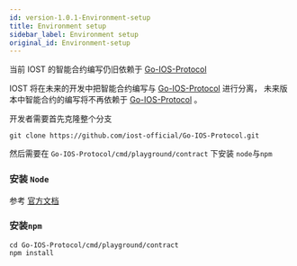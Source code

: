```yaml
---
id: version-1.0.1-Environment-setup
title: Environment setup
sidebar_label: Environment setup
original_id: Environment-setup
---
```


当前 IOST 的智能合约编写仍旧依赖于 [Go-IOS-Protocol](https://github.com/iost-official/Go-IOS-Protocol) 

IOST 将在未来的开发中把智能合约编写与 [Go-IOS-Protocol](https://github.com/iost-official/Go-IOS-Protocol) 进行分离， 未来版本中智能合约的编写将不再依赖于 [Go-IOS-Protocol](https://github.com/iost-official/Go-IOS-Protocol) 。

开发者需要首先克隆整个分支

```git
git clone https://github.com/iost-official/Go-IOS-Protocol.git
```

然后需要在 ```Go-IOS-Protocol/cmd/playground/contract``` 下安装 ```node```与```npm```

### 安装 ```Node```

参考 [官方文档](https://nodejs.org/zh-cn/download/package-manager/#macos)

### 安装```npm```

```git
cd Go-IOS-Protocol/cmd/playground/contract
npm install
```